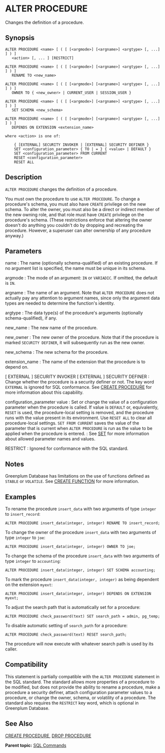 # ALTER PROCEDURE

Changes the definition of a procedure.

## Synopsis

``` {#sql_command_synopsis}
ALTER PROCEDURE <name> [ ( [ [<argmode>] [<argname>] <argtype> [, ...] ] ) ] 
   <action> [, ... ] [RESTRICT]

ALTER PROCEDURE <name> [ ( [ [<argmode>] [<argname>] <argtype> [, ...] ] ) ]
   RENAME TO <new_name>

ALTER PROCEDURE <name> [ ( [ [<argmode>] [<argname>] <argtype> [, ...] ] ) ]
   OWNER TO { <new_owner> | CURRENT_USER | SESSION_USER }

ALTER PROCEDURE <name> [ ( [ [<argmode>] [<argname>] <argtype> [, ...] ] ) ]
   SET SCHEMA <new_schema>

ALTER PROCEDURE <name> [ ( [ [<argmode>] [<argname>] <argtype> [, ...] ] ) ]
   DEPENDS ON EXTENSION <extension_name>

where <action> is one of:

    { [EXTERNAL] SECURITY INVOKER | [EXTERNAL] SECURITY DEFINER }
    SET <configuration_parameter> { TO | = } { <value> | DEFAULT }
    SET <configuration_parameter> FROM CURRENT
    RESET <configuration_parameter>
    RESET ALL
```

## Description

`ALTER PROCEDURE` changes the definition of a procedure.

You must own the procedure to use `ALTER PROCEDURE`. To change a procedure's schema, you must also have `CREATE` privilege on the new schema. To alter the owner, you must also be a direct or indirect member of the new owning role, and that role must have `CREATE` privilege on the procedure's schema. \(These restrictions enforce that altering the owner doesn't do anything you couldn't do by dropping and recreating the procedure. However, a superuser can alter ownership of any procedure anyway.\)


## Parameters

name
:   The name \(optionally schema-qualified\) of an existing procedure. If no argument list is specified, the name must be unique in its schema.

argmode
:   The mode of an argument: `IN` or `VARIADIC`. If omitted, the default is `IN`.

argname
:   The name of an argument. Note that `ALTER PROCEDURE` does not actually pay any attention to argument names, since only the argument data types are needed to determine the function's identity.

argtype
:   The data type\(s\) of the procedure's arguments \(optionally schema-qualified\), if any.

new\_name
:   The new name of the procedure.

new\_owner
:   The new owner of the procedure. Note that if the procedure is marked `SECURITY DEFINER`, it will subsequently run as the new owner.

new\_schema
:   The new schema for the procedure.

extension\_name
:   The name of the extension that the procedure is to depend on.

\[ EXTERNAL \] SECURITY INVOKER
\[ EXTERNAL \] SECURITY DEFINER
:   Change whether the procedure is a security definer or not. The key word `EXTERNAL` is ignored for SQL conformance. See [CREATE PROCEDURE](CREATE_PROCEDURE.html) for more information about this capability.

configuration\_parameter
value
:   Set or change the value of a configuration parameter when the procedure is called. If value is `DEFAULT` or, equivalently, `RESET` is used, the procedure-local setting is removed, and the procedure runs with the value present in its environment. Use `RESET ALL` to clear all procedure-local settings. `SET FROM CURRENT` saves the value of the parameter that is current when `ALTER PROCEDURE` is run as the value to be applied when the procedure is entered.
:   See [SET](SET.html) for more information about allowed parameter names and values.

RESTRICT
:   Ignored for conformance with the SQL standard.

## Notes

Greenplum Database has limitations on the use of functions defined as `STABLE` or `VOLATILE`. See [CREATE FUNCTION](CREATE_FUNCTION.html) for more information.

## Examples

To rename the procedure `insert_data` with two arguments of type `integer` to `insert_record`:

```
ALTER PROCEDURE insert_data(integer, integer) RENAME TO insert_record;
```

To change the owner of the procedure `insert_data` with two arguments of type `integer` to `joe`:

```
ALTER PROCEDURE insert_data(integer, integer) OWNER TO joe;
```

To change the schema of the procedure `insert_data` with two arguments of type `integer` to `accounting`:

```
ALTER PROCEDURE insert_data(integer, integer) SET SCHEMA accounting;
```

To mark the procedure `insert_data(integer, integer)` as being dependent on the extension `myext`:

```
ALTER PROCEDURE insert_data(integer, integer) DEPENDS ON EXTENSION myext;
```

To adjust the search path that is automatically set for a procedure:

```
ALTER PROCEDURE check_password(text) SET search_path = admin, pg_temp;
```

To disable automatic setting of `search_path` for a procedure:

```
ALTER PROCEDURE check_password(text) RESET search_path;
```

The procedure will now execute with whatever search path is used by its caller.

## Compatibility

This statement is partially compatible with the `ALTER PROCEDURE` statement in the SQL standard. The standard allows more properties of a procedure to be modified, but does not provide the ability to rename a procedure, make a procedure a security definer, attach configuration parameter values to a procedure, or change the owner, schema, or volatility of a procedure. The standard also requires the `RESTRICT` key word, which is optional in Greenplum Database.

## See Also

[CREATE PROCEDURE](CREATE_PROCEDURE.html), [DROP PROCEDURE](DROP_PROCEDURE.html)

**Parent topic:** [SQL Commands](../sql_commands/sql_ref.html)


